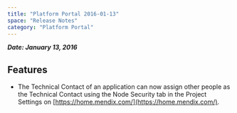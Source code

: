 ```yaml
---
title: "Platform Portal 2016-01-13"
space: "Release Notes"
category: "Platform Portal"
---
```



***Date: January 13, 2016***

## Features

*   The Technical Contact of an application can now assign other people as the Technical Contact using the Node Security tab in the Project Settings on [https://home.mendix.com/](https://home.mendix.com/).
